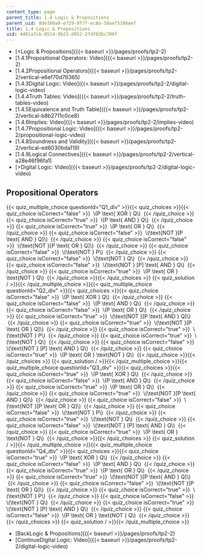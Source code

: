 ```yaml
---
content_type: page
parent_title: 1.4 Logic & Propositions
parent_uid: 8de160a9-e729-9f7f-ec8a-58aef5106eef
title: 1.4 Logic & Propositions
uid: 4d61a7cb-0514-9b23-d952-27df02bc700f
---
```


*   [\<Logic & Propositions]({{< baseurl >}}/pages/proofs/tp2-2)
*   [1.4.1Propositional Operators: Video]({{< baseurl >}}/pages/proofs/tp2-2)
*   [1.4.2Propositional Operators]({{< baseurl >}}/pages/proofs/tp2-2/vertical-e6ef70d76365)
*   [1.4.3Digital Logic: Video]({{< baseurl >}}/pages/proofs/tp2-2/digital-logic-video)
*   [1.4.4Truth Tables: Video]({{< baseurl >}}/pages/proofs/tp2-2/truth-tables-video)
*   [1.4.5Equivalence and Truth Table]({{< baseurl >}}/pages/proofs/tp2-2/vertical-b8b2711c0ce8)
*   [1.4.6Implies: Video]({{< baseurl >}}/pages/proofs/tp2-2/implies-video)
*   [1.4.7Propositional Logic: Video]({{< baseurl >}}/pages/proofs/tp2-2/propositional-logic-video)
*   [1.4.8Soundness and Validity]({{< baseurl >}}/pages/proofs/tp2-2/vertical-ed6030bda119)
*   [1.4.9Logical Connectives]({{< baseurl >}}/pages/proofs/tp2-2/vertical-a28e46f96fa1)
*   [\>Digital Logic: Video]({{< baseurl >}}/pages/proofs/tp2-2/digital-logic-video)

Propositional Operators
-----------------------

{{< quiz_multiple_choice questionId="Q1_div" >}}{{< quiz_choices >}}{{< quiz_choice isCorrect="false" >}}&nbsp; \\(P \\text{ XOR } Q\\) &nbsp;{{< /quiz_choice >}}
{{< quiz_choice isCorrect="true" >}}&nbsp; \\(P \\text{ AND } Q\\) &nbsp;{{< /quiz_choice >}}
{{< quiz_choice isCorrect="true" >}}&nbsp; \\(P \\text{ OR } Q\\) &nbsp;{{< /quiz_choice >}}
{{< quiz_choice isCorrect="false" >}}&nbsp; \\(\\text{NOT }\[P \\text{ AND } Q\]\\) &nbsp;{{< /quiz_choice >}}
{{< quiz_choice isCorrect="false" >}}&nbsp; \\(\\text{NOT }\[P \\text{ OR } Q\]\\) &nbsp;{{< /quiz_choice >}}
{{< quiz_choice isCorrect="false" >}}&nbsp; \\(\\text{NOT } P\\) &nbsp;{{< /quiz_choice >}}
{{< quiz_choice isCorrect="false" >}}&nbsp; \\(\\text{NOT } Q\\) &nbsp;{{< /quiz_choice >}}
{{< quiz_choice isCorrect="false" >}}&nbsp; \\(\\text{NOT } \[P\] \\text{ AND } Q\\) &nbsp;{{< /quiz_choice >}}
{{< quiz_choice isCorrect="true" >}}&nbsp; \\(P \\text{ OR } \\text{NOT } Q\\) &nbsp;{{< /quiz_choice >}}{{< /quiz_choices >}}
{{< quiz_solution / >}}{{< /quiz_multiple_choice >}}{{< quiz_multiple_choice questionId="Q2_div" >}}{{< quiz_choices >}}{{< quiz_choice isCorrect="false" >}}&nbsp; \\(P \\text{ XOR } Q\\) &nbsp;{{< /quiz_choice >}}
{{< quiz_choice isCorrect="false" >}}&nbsp; \\(P \\text{ AND } Q\\) &nbsp;{{< /quiz_choice >}}
{{< quiz_choice isCorrect="false" >}}&nbsp; \\(P \\text{ OR } Q\\) &nbsp;{{< /quiz_choice >}}
{{< quiz_choice isCorrect="true" >}}&nbsp; \\(\\text{NOT }\[P \\text{ AND } Q\]\\) &nbsp;{{< /quiz_choice >}}
{{< quiz_choice isCorrect="true" >}}&nbsp; \\(\\text{NOT }\[P \\text{ OR } Q\]\\) &nbsp;{{< /quiz_choice >}}
{{< quiz_choice isCorrect="true" >}}&nbsp; \\(\\text{NOT } P\\) &nbsp;{{< /quiz_choice >}}
{{< quiz_choice isCorrect="true" >}}&nbsp; \\(\\text{NOT } Q\\) &nbsp;{{< /quiz_choice >}}
{{< quiz_choice isCorrect="false" >}}&nbsp; \\(\\text{NOT } \[P\] \\text{ AND } Q\\) &nbsp;{{< /quiz_choice >}}
{{< quiz_choice isCorrect="true" >}}&nbsp; \\(P \\text{ OR } \\text{NOT } Q\\) &nbsp;{{< /quiz_choice >}}{{< /quiz_choices >}}
{{< quiz_solution / >}}{{< /quiz_multiple_choice >}}{{< quiz_multiple_choice questionId="Q3_div" >}}{{< quiz_choices >}}{{< quiz_choice isCorrect="true" >}}&nbsp; \\(P \\text{ XOR } Q\\) &nbsp;{{< /quiz_choice >}}
{{< quiz_choice isCorrect="false" >}}&nbsp; \\(P \\text{ AND } Q\\) &nbsp;{{< /quiz_choice >}}
{{< quiz_choice isCorrect="true" >}}&nbsp; \\(P \\text{ OR } Q\\) &nbsp;{{< /quiz_choice >}}
{{< quiz_choice isCorrect="true" >}}&nbsp; \\(\\text{NOT }\[P \\text{ AND } Q\]\\) &nbsp;{{< /quiz_choice >}}
{{< quiz_choice isCorrect="false" >}}&nbsp; \\(\\text{NOT }\[P \\text{ OR } Q\]\\) &nbsp;{{< /quiz_choice >}}
{{< quiz_choice isCorrect="false" >}}&nbsp; \\(\\text{NOT } P\\) &nbsp;{{< /quiz_choice >}}
{{< quiz_choice isCorrect="true" >}}&nbsp; \\(\\text{NOT } Q\\) &nbsp;{{< /quiz_choice >}}
{{< quiz_choice isCorrect="false" >}}&nbsp; \\(\\text{NOT } \[P\] \\text{ AND } Q\\) &nbsp;{{< /quiz_choice >}}
{{< quiz_choice isCorrect="true" >}}&nbsp; \\(P \\text{ OR } \\text{NOT } Q\\) &nbsp;{{< /quiz_choice >}}{{< /quiz_choices >}}
{{< quiz_solution / >}}{{< /quiz_multiple_choice >}}{{< quiz_multiple_choice questionId="Q4_div" >}}{{< quiz_choices >}}{{< quiz_choice isCorrect="true" >}}&nbsp; \\(P \\text{ XOR } Q\\) &nbsp;{{< /quiz_choice >}}
{{< quiz_choice isCorrect="false" >}}&nbsp; \\(P \\text{ AND } Q\\) &nbsp;{{< /quiz_choice >}}
{{< quiz_choice isCorrect="true" >}}&nbsp; \\(P \\text{ OR } Q\\) &nbsp;{{< /quiz_choice >}}
{{< quiz_choice isCorrect="true" >}}&nbsp; \\(\\text{NOT }\[P \\text{ AND } Q\]\\) &nbsp;{{< /quiz_choice >}}
{{< quiz_choice isCorrect="false" >}}&nbsp; \\(\\text{NOT }\[P \\text{ OR } Q\]\\) &nbsp;{{< /quiz_choice >}}
{{< quiz_choice isCorrect="true" >}}&nbsp; \\(\\text{NOT } P\\) &nbsp;{{< /quiz_choice >}}
{{< quiz_choice isCorrect="false" >}}&nbsp; \\(\\text{NOT } Q\\) &nbsp;{{< /quiz_choice >}}
{{< quiz_choice isCorrect="true" >}}&nbsp; \\(\\text{NOT } \[P\] \\text{ AND } Q\\) &nbsp;{{< /quiz_choice >}}
{{< quiz_choice isCorrect="false" >}}&nbsp; \\(P \\text{ OR } \\text{NOT } Q\\) &nbsp;{{< /quiz_choice >}}{{< /quiz_choices >}}
{{< quiz_solution / >}}{{< /quiz_multiple_choice >}}

*   [BackLogic & Propositions]({{< baseurl >}}/pages/proofs/tp2-2)
*   [ContinueDigital Logic: Video]({{< baseurl >}}/pages/proofs/tp2-2/digital-logic-video)
